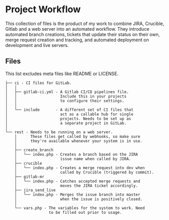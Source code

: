 # Project Workflow

This collection of files is the product of my work to combine JIRA, Crucible, Gitlab and a web server into an automated workflow. They introduce automated branch creations, tickets that update their status on their own, merge request creation and tracking, and automated deployment on development and live servers.

## Files

This list excludes meta files like README or LICENSE.

```
├── ci - CI files for GitLab.
│   │
│   ├── gitlab-ci.yml - A Gitlab CI/CD pipelines file.
│   │                   Include this in your projects
│   │                   to configure their settings.
│   │
│   └── include       - A different set of CI files that
│                       act as a callable hub for single
│                       projects. Needs to be set up as
│                       a separate project in GitLab.
│
└── rest - Needs to be running on a web server.
    │      These files get called by webhooks, so make sure
    │      they're available whenever your system is in use.
    │
    ├── create_branch
    │   └── index.php - Creates a branch based on the JIRA
    │                   issue name when called by JIRA.
    ├── crucible
    │   └── index.php - Creates a merge request into dev when
    │                   called by Crucible (triggered by commit).
    ├── gitlab-mr
    │   └── index.php - Catches accepted merge requests and
    │                   moves the JIRA ticket accordingly.
    ├── jira_send_live
    │   └── index.php - Merges the issue branch into master
    │                   when the issue is positively closed.
    │
    └── vars.php - The variables for the system to work. Need
                   to be filled out prior to usage.

```
